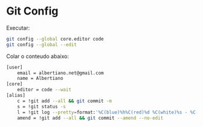 # Git Config

Executar:
```bash
git config --global core.editor code
git config --global --edit
```
Colar o conteudo abaixo:
```bash
[user]
	email = albertiano.net@gmail.com
	name = Albertiano
[core]
	editor = code --wait
[alias]
	c = !git add --all && git commit -m
	s = !git status -s
	l = !git log --pretty=format:'%C(blue)%h%C(red)%d %C(white)%s - %C(cyan)%cn, %C(green)%cr'
	amend = !git add --all && git commit --amend --no-edit
```
